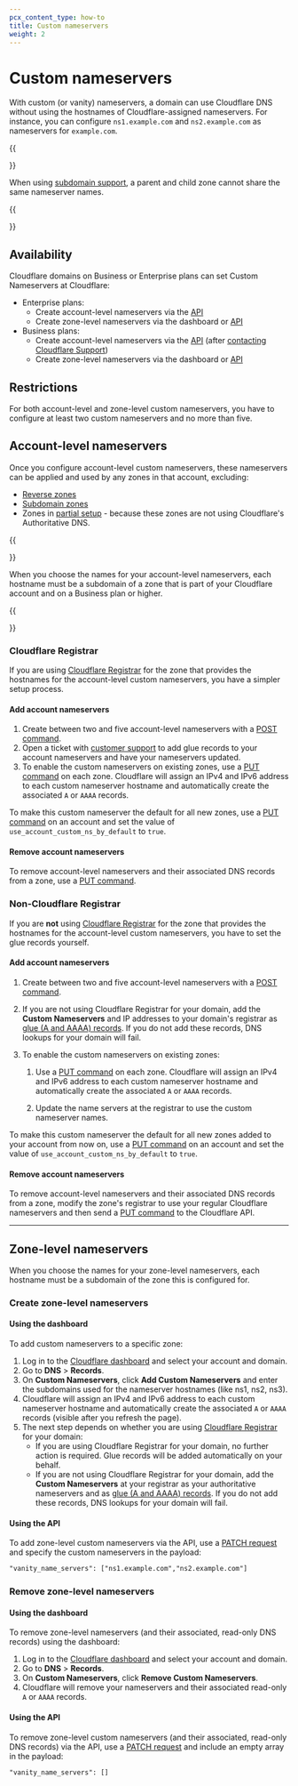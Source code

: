```yaml
---
pcx_content_type: how-to
title: Custom nameservers
weight: 2
---
```


# Custom nameservers

With custom (or vanity) nameservers, a domain can use Cloudflare DNS without using the hostnames of Cloudflare-assigned nameservers. For instance, you can configure `ns1.example.com` and `ns2.example.com` as nameservers for `example.com`.

{{<Aside type="note">}}

When using [subdomain support](/dns/zone-setups/subdomain-setup/), a parent and child zone cannot share the same nameserver names.

{{</Aside>}}

## Availability

Cloudflare domains on Business or Enterprise plans can set Custom Nameservers at Cloudflare:

- Enterprise plans:
  - Create account-level nameservers via the [API](/api/operations/account-level-custom-nameservers-list-account-custom-nameservers)
  - Create zone-level nameservers via the dashboard or [API](/api/operations/zones-0-patch)
- Business plans:
  - Create account-level nameservers via the [API](/api/operations/account-level-custom-nameservers-add-account-custom-nameserver) (after [contacting Cloudflare Support](https://support.cloudflare.com/hc/articles/200172476))
  - Create zone-level nameservers via the dashboard or [API](/api/operations/zones-0-patch)

## Restrictions

For both account-level and zone-level custom nameservers, you have to configure at least two custom nameservers and no more than five.

## Account-level nameservers

Once you configure account-level custom nameservers, these nameservers can be applied and used by any zones in that account, excluding:

- [Reverse zones](/dns/additional-options/reverse-zones/)
- [Subdomain zones](/dns/zone-setups/subdomain-setup/)
- Zones in [partial setup](/dns/zone-setups/partial-setup/) - because these zones are not using Cloudflare's Authoritative DNS.

{{<Aside type="note">}}

When you choose the names for your account-level nameservers, each hostname must be a subdomain of a zone that is part of your Cloudflare account and on a Business plan or higher.

{{</Aside>}}

### Cloudflare Registrar

If you are using [Cloudflare Registrar](/registrar/) for the zone that provides the hostnames for the account-level custom nameservers, you have a simpler setup process.

#### Add account nameservers

1.  Create between two and five account-level nameservers with a [POST command](/api/operations/account-level-custom-nameservers-add-account-custom-nameserver).
2. Open a ticket with [customer support](https://support.cloudflare.com/hc/articles/200172476) to add glue records to your account nameservers and have your nameservers updated.
3.  To enable the custom nameservers on existing zones, use a [PUT command](/api/operations/account-level-custom-nameservers-usage-for-a-zone-set-account-custom-nameserver-related-zone-metadata) on each zone. Cloudflare will assign an IPv4 and IPv6 address to each custom nameserver hostname and automatically create the associated `A` or `AAAA` records.

To make this custom nameserver the default for all new zones, use a [PUT command](/api/operations/accounts-update-account) on an account and set the value of `use_account_custom_ns_by_default` to `true`.

#### Remove account nameservers

To remove account-level nameservers and their associated DNS records from a zone, use a [PUT command](/api/operations/account-level-custom-nameservers-usage-for-a-zone-set-account-custom-nameserver-related-zone-metadata).

### Non-Cloudflare Registrar

If you are **not** using [Cloudflare Registrar](/registrar/) for the zone that provides the hostnames for the account-level custom nameservers, you have to set the glue records yourself.

#### Add account nameservers

1.  Create between two and five account-level nameservers with a [POST command](/api/operations/account-level-custom-nameservers-add-account-custom-nameserver).
2.  If you are not using Cloudflare Registrar for your domain, add the **Custom Nameservers** and IP addresses to your domain's registrar as [glue (A and AAAA) records](https://www.ietf.org/rfc/rfc1912.txt). If you do not add these records, DNS lookups for your domain will fail.
3.  To enable the custom nameservers on existing zones:

    1.  Use a [PUT command](/api/operations/account-level-custom-nameservers-usage-for-a-zone-set-account-custom-nameserver-related-zone-metadata) on each zone. Cloudflare will assign an IPv4 and IPv6 address to each custom nameserver hostname and automatically create the associated `A` or `AAAA` records.

    2.  Update the name servers at the registrar to use the custom nameserver names.

To make this custom nameserver the default for all new zones added to your account from now on, use a [PUT command](/api/operations/accounts-update-account) on an account and set the value of `use_account_custom_ns_by_default` to `true`.

#### Remove account nameservers

To remove account-level nameservers and their associated DNS records from a zone, modify the zone's registrar to use your regular Cloudflare nameservers and then send a [PUT command](/api/operations/account-level-custom-nameservers-usage-for-a-zone-set-account-custom-nameserver-related-zone-metadata) to the Cloudflare API.

---

## Zone-level nameservers

When you choose the names for your zone-level nameservers, each hostname must be a subdomain of the zone this is configured for.

### Create zone-level nameservers

#### Using the dashboard

To add custom nameservers to a specific zone:

1.  Log in to the [Cloudflare dashboard](https://dash.cloudflare.com) and select your account and domain.
2.  Go to **DNS** > **Records**.
3.  On **Custom Nameservers**, click **Add Custom Nameservers** and enter the subdomains used for the nameserver hostnames (like ns1, ns2, ns3).
4.  Cloudflare will assign an IPv4 and IPv6 address to each custom nameserver hostname and automatically create the associated `A` or `AAAA` records (visible after you refresh the page).
5.  The next step depends on whether you are using [Cloudflare Registrar](/registrar/) for your domain:
    - If you are using Cloudflare Registrar for your domain, no further action is required. Glue records will be added automatically on your behalf.
    - If you are not using Cloudflare Registrar for your domain, add the **Custom Nameservers** at your registrar as your authoritative nameservers and as [glue (A and AAAA) records](https://www.ietf.org/rfc/rfc1912.txt). If you do not add these records, DNS lookups for your domain will fail.

#### Using the API

To add zone-level custom nameservers via the API, use a [PATCH request](/api/operations/zones-0-patch) and specify the custom nameservers in the payload:

```txt
"vanity_name_servers": ["ns1.example.com","ns2.example.com"]
```

### Remove zone-level nameservers

#### Using the dashboard

To remove zone-level nameservers (and their associated, read-only DNS records) using the dashboard:

1.  Log in to the [Cloudflare dashboard](https://dash.cloudflare.com) and select your account and domain.
2.  Go to **DNS** > **Records**.
3.  On **Custom Nameservers**, click **Remove Custom Nameservers**.
4.  Cloudflare will remove your nameservers and their associated read-only `A` or `AAAA` records.

#### Using the API

To remove zone-level custom nameservers (and their associated, read-only DNS records) via the API, use a [PATCH request](/api/operations/zones-0-patch) and include an empty array in the payload:

```txt
"vanity_name_servers": []
```
